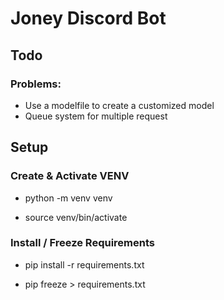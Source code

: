 # Joney Discord Bot

## Todo

### Problems:

- Use a modelfile to create a customized model
- Queue system for multiple request

## Setup

### Create & Activate VENV

- python -m venv venv

- source venv/bin/activate

### Install / Freeze Requirements

- pip install -r requirements.txt

- pip freeze > requirements.txt
